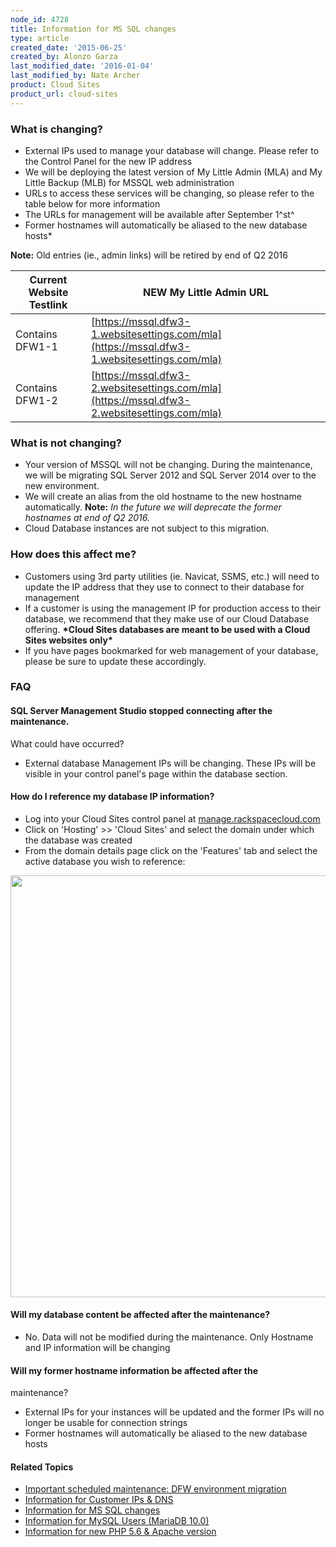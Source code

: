 ```yaml
---
node_id: 4728
title: Information for MS SQL changes
type: article
created_date: '2015-06-25'
created_by: Alonzo Garza
last_modified_date: '2016-01-04'
last_modified_by: Nate Archer
product: Cloud Sites
product_url: cloud-sites
---
```


### What is changing?

-   External IPs used to manage your database will change. Please refer
    to the Control Panel for the new IP address
-   We will be deploying the latest version of My Little Admin (MLA) and
    My Little Backup (MLB) for MSSQL web administration
-   URLs to access these services will be changing, so please refer to
    the table below for more information
-   The URLs for management will be available after September 1^st^
-   Former hostnames will automatically be aliased to the new database
    hosts\*

**Note:** Old entries (ie., admin links) will be retired by end of Q2
2016

| Current Website Testlink | NEW My Little Admin URL |
| ------------------------ | -----------------------
| Contains DFW1-1 | [https://mssql.dfw3-1.websitesettings.com/mla](https://mssql.dfw3-1.websitesettings.com/mla)
| Contains DFW1-2 | [https://mssql.dfw3-2.websitesettings.com/mla](https://mssql.dfw3-2.websitesettings.com/mla)

### What is not changing?

-   Your version of MSSQL will not be changing. During the maintenance,
    we will be migrating SQL Server 2012 and SQL Server 2014 over to the
    new environment.
-   We will create an alias from the old hostname to the new
    hostname automatically. **Note:** *In the future we will deprecate
    the former hostnames at end of Q2 2016.*
-   Cloud Database instances are not subject to this migration.

### How does this affect me?

-   Customers using 3rd party utilities (ie. Navicat, SSMS, etc.) will
    need to update the IP address that they use to connect to their
    database for management
-   If a customer is using the management IP for production access to
    their database, we recommend that they make use of our Cloud
    Database offering. **\*Cloud Sites databases are meant to be used
    with a Cloud Sites websites only\***
-   If you have pages bookmarked for web management of your database,
    please be sure to update these accordingly.



### FAQ

#### SQL Server Management Studio stopped connecting after the maintenance.
What could have occurred?

-   External database Management IPs will be changing. These IPs will be
    visible in your control panel's page within the database section.

#### How do I reference my database IP information?

-   Log into your Cloud Sites control panel at
    [manage.rackspacecloud.com](http://manage.rackspacecloud.com)
-   Click on 'Hosting' &gt;&gt; 'Cloud Sites' and select the domain
    under which the database was created
-   From the domain details page click on the 'Features' tab and select
    the active database you wish to reference:

<img src="https://8026b2e3760e2433679c-fffceaebb8c6ee053c935e8915a3fbe7.ssl.cf2.rackcdn.com/field/image/MSSQL.png" width="760" height="675" />

#### Will my database content be affected after the maintenance?

-   No. Data will not be modified during the maintenance. Only Hostname
    and IP information will be changing

#### Will my former hostname information be affected after the
maintenance?

-   External IPs for your instances will be updated and the former IPs
    will no longer be usable for connection strings
-   Former hostnames will automatically be aliased to the new database
    hosts



#### Related Topics

-   [Important scheduled maintenance: DFW environment
    migration](/how-to/important-scheduled-maintenance-dfw-environment-migration)
-   [Information for Customer IPs &
    DNS](/how-to/information-for-customer-ip-addresses-and-dns)
-   [Information for MS SQL
    changes](/how-to/information-for-ms-sql-changes)
-   [Information for MySQL Users
    (MariaDB 10.0)](/how-to/information-for-mysql-users-mariadb-100-0)
-   [Information for new PHP 5.6 & Apache
    version](/how-to/information-for-new-php-56-apache-version-0)


